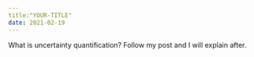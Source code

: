 ```yaml
---
title:"YOUR-TITLE"
date: 2021-02-19
---
```

What is uncertainty quantification?
Follow my post and I will explain after.
